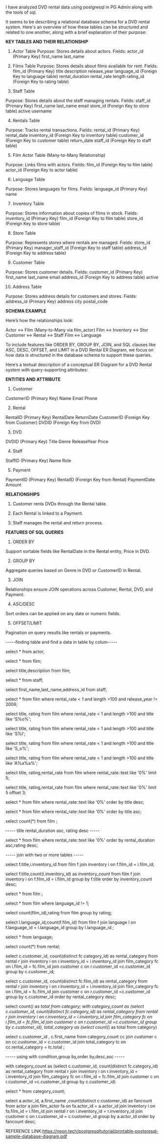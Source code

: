 I have analyzed DVD rental data using postgresql in PG Admin along with the tools of sql.

It seems to be describing a relational database schema for a DVD rental system. Here's an overview of how these tables can be structured and related to one another,
along with a brief explanation of their purpose:

**KEY TABLES AND THEIR RELATIONSHIP**

1. Actor Table
Purpose: Stores details about actors.
Fields:
actor_id (Primary Key)
first_name
last_name

2. Films Table
Purpose: Stores details about films available for rent.
Fields:
film_id (Primary Key)
title
description
release_year
language_id (Foreign Key to language table)
rental_duration
rental_rate
length
rating_id (Foreign Key to rating table)

3. Staff Table

Purpose: Stores details about the staff managing rentals.
Fields:
staff_id (Primary Key)
first_name
last_name
email
store_id (Foreign Key to store table)
active
username

4. Rentals Table

Purpose: Tracks rental transactions.
Fields:
rental_id (Primary Key)
rental_date
inventory_id (Foreign Key to inventory table)
customer_id (Foreign Key to customer table)
return_date
staff_id (Foreign Key to staff table)

5. Film Actor Table (Many-to-Many Relationship)

Purpose: Links films with actors.
Fields:
film_id (Foreign Key to film table)
actor_id (Foreign Key to actor table)

6. Language Table

Purpose: Stores languages for films.
Fields:
language_id (Primary Key)
name

7. Inventory Table

Purpose: Stores information about copies of films in stock.
Fields:
inventory_id (Primary Key)
film_id (Foreign Key to film table)
store_id (Foreign Key to store table)

8. Store Table

Purpose: Represents stores where rentals are managed.
Fields:
store_id (Primary Key)
manager_staff_id (Foreign Key to staff table)
address_id (Foreign Key to address table)

9. Customer Table

Purpose: Stores customer details.
Fields:
customer_id (Primary Key)
first_name
last_name
email
address_id (Foreign Key to address table)
active

10. Address Table

Purpose: Stores address details for customers and stores.
Fields:
address_id (Primary Key)
address
city
postal_code


**SCHEMA EXAMPLE**

Here’s how the relationships look:

Actor ↔ Film (Many-to-Many via film_actor)
Film ↔ Inventory ↔ Stor
Customer ↔ Rental ↔ Staff
Film ↔ Language


To include features like ORDER BY, GROUP BY, JOIN, and SQL clauses like ASC, DESC, OFFSET, and LIMIT in a DVD Rental ER Diagram, 
we focus on how data is structured in the database schema to support these queries.

Here’s a textual description of a conceptual ER Diagram for a DVD Rental system with query-supporting attributes:

**ENTITIES AND ATTRIBUTE**

1. Customer

CustomerID (Primary Key)
Name
Email
Phone

2. Rental

RentalID (Primary Key)
RentalDate
ReturnDate
CustomerID (Foreign Key from Customer)
DVDID (Foreign Key from DVD)

3. DVD

DVDID (Primary Key)
Title
Genre
ReleaseYear
Price

4. Staff

StaffID (Primary Key)
Name
Role

5. Payment

PaymentID (Primary Key)
RentalID (Foreign Key from Rental)
PaymentDate
Amount

**RELATIONSHIPS**

1. Customer rents DVDs through the Rental table.

2. Each Rental is linked to a Payment.

3. Staff manages the rental and return process.


**FEATURES OF SQL QUERIES**

1. ORDER BY

Support sortable fields like RentalDate in the Rental entity, Price in DVD.


2. GROUP BY

Aggregate queries based on Genre in DVD or CustomerID in Rental.


3. JOIN

Relationships ensure JOIN operations across Customer, Rental, DVD, and Payment.


4. ASC/DESC

Sort orders can be applied on any date or numeric fields.


5. OFFSET/LIMIT

Pagination on query results like rentals or payments.



-----finding table and find a data in table by colum-----

select * from actor;

select * from film;

select  title,description from film;

select * from staff;

select first_name,last_name,address_id from staff;

select * from film where rental_rate < 1 and length >100 and  release_year != 2006;

select title, rating from film where rental_rate < 1 and length >100 and title like 'S%o%';

select title, rating from film where rental_rate < 1 and length >100 and title like 'S%l';

select title, rating from film where rental_rate < 1 and length >100 and title like 'S_o%';

select title, rating from film where rental_rate < 1 and length >100 and title like 'A%a%a%';

select title, rating,rental_rate from film where rental_rate::text like '0%' limit 5;

select title, rating,rental_rate from film where rental_rate::text like '0%' limit 5 offset 3;

select * from film where rental_rate::text like '0%' order by title desc;

select * from film where rental_rate::text like '0%' order by title asc;

select count(*) from film ;


----- title rental_duration asc, rating desc -----

select * from film where rental_rate::text like '0%' order by rental_duration asc,rating desc;

----- join with two or more tables -----

select f.title,i.inventory_id from film f join inventory i on f.film_id = i.film_id;

select f.title,count(i.inventory_id) as inventory_count from film f join inventory i on f.film_id = i.film_id group by f.title order by inventory_count desc;

select * from film ;  

select * from film where language_id != 1;

select count(film_id),rating from film group by rating;

select l.language_id,count(f.film_id) from film f join language l on f.language_id = l.language_id group by l.language_id ;

select * from language;

select count(*) from rental;

select c.customer_id, count(distinct fc.category_id) as rental_category from rental r
join inventory i on r.inventory_id = i.inventory_id
join film_category fc on i.film_id = fc.film_id
join customer c on r.customer_id =c.customer_id group by c.customer_id;

select c.customer_id, count(distinct fc.film_id) as rental_category from rental r
join inventory i on r.inventory_id = i.inventory_id
join film_category fc on i.film_id = fc.film_id
join customer c on r.customer_id =c.customer_id group by c.customer_id order by rental_category desc;

select count(*) as total from category;
with category_count as (select c.customer_id, count(distinct fc.category_id) as rental_category from rental r
join inventory i on r.inventory_id = i.inventory_id
join film_category fc on i.film_id = fc.film_id
join customer c on r.customer_id =c.customer_id group by c.customer_id),
total_category as (select count(*) as total from category)

select c.customer_id , c.first_name from category_count cc join customer c on cc.customer_id = c.customer_id
join total_category tc on cc.rental_category = tc.total ;

----- using with condition,group by,order by,desc,asc -----

with category_count as (select c.customer_id, count(distinct fc.category_id) as rental_category from rental r
join inventory i on r.inventory_id = i.inventory_id
join film_category fc on i.film_id = fc.film_id
join customer c on r.customer_id =c.customer_id group by c.customer_id)

select * from category_count;

select a.actor_id, a.first_name ,count(distinct c.customer_id) as fancount from actor a
join film_actor fa on fa.actor_id = a.actor_id
join inventory i on fa.film_id = i.film_id
join rental r on i.inventory_id = r.inventory_id
join customer c on r.customer_id = c.customer_id group by a.actor_id
order by fancount desc;


REFERENCE LINK:https://neon.tech/postgresqltutorial/printable-postgresql-sample-database-diagram.pdf
